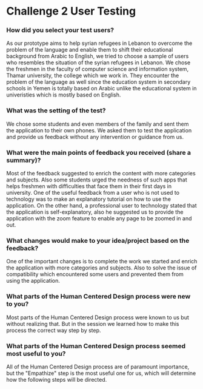 # Challenge 2 User Testing

### How did you select your test users? 

As our prototype aims to help syrian refugees in Lebanon to overcome the problem of the language and enable them to shift their educational background from Arabic to English, we tried to choose a sample of users who resembles the situation of the syrian refugees in Lebanon. We chose the freshmen in the faculty of computer science and information system, Thamar university, the college which we work in. They encounter the problem of the language as well since the education system in secondary schools in Yemen is totally based on Arabic unlike the educational system in univeristies which is mostly based on English.

### What was the setting of the test? 

We chose some students and even members of the family and sent them the application to their own phones. We asked them to test the application and provide us feedback without any intervention or guidance from us.

### What were the main points of feedback you received (share a summary)? 

Most of the feedback suggested to enrich the content with more categories and subjects. Also some students urged the needness of such apps that helps freshmen with difficulties that face them in their first days in university. One of the useful feedback from a user who is not used to technology was to make an explanatory tutorial on how to use the application. On the other hand, a professional user to technology stated that the application is self-explanatory, also he suggested us to provide the application with the zoom feature to enable any page to be zoomed in and out.

### What changes would make to your idea/project based on the feedback?

One of the important changes is to complete the work we started and enrich the application with more categories and subjects. Also to solve the issue of compatibility which encountered some users and prevented them from using the application.

### What parts of the Human Centered Design process were new to you?

Most parts of the Human Centered Design process were known to us but without realizing that. But in the session we learned how to make this process the correct way step by step.

### What parts of the Human Centered Design process seemed most useful to you?

All of the Human Centered Design process are of paramount importance, but the "Empathize" step is the most useful one for us, which will determine how the following steps will be directed.
